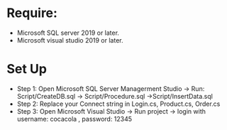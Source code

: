 # Require:
- Microsoft SQL server 2019 or later.
- Microsoft visual studio 2019 or later. 
# Set Up
- Step 1:
Open Microsoft SQL Server Managerment Studio -> Run: Script/CreateDB.sql -> Script/Procedure.sql ->Script/InsertData.sql
- Step 2:
 Replace your Connect string in Login.cs, Product.cs, Order.cs 
- Step 3:
Open Microsoft Visual Studio -> Run project -> login with username: cocacola , password: 12345
